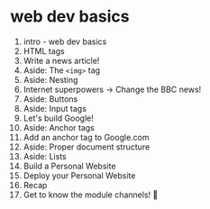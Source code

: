 # web dev basics

1. intro - web dev basics
2. HTML tags
3. Write a news article!
4. Aside: The `<img>` tag
5. Aside: Nesting
6. Internet superpowers -> Change the BBC news!
7. Aside: Buttons
8. Aside: Input tags
9. Let's build Google!
10. Aside: Anchor tags
11. Add an anchor tag to Google.com
12. Aside: Proper document structure
13. Aside: Lists
14. Build a Personal Website
15. Deploy your Personal Website
16. Recap
17. Get to know the module channels! 💜
